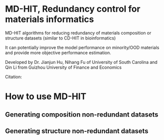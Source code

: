 # MD-HIT, Redundancy control for materials informatics
MD-HIT algorithms for reducing redundancy of materials composition or structure datasets (similar to CD-HIT in bioinformatics)

It can potentially improve the model performance on minority/OOD materials and provide more objective performance estimation.

Developed by Dr. Jianjun Hu, Nihang Fu of University of South Carolina and Qin Li from Guizhou University of Finance and Economics

Citation:



# How to use MD-HIT

## Generating composition non-redundant datasets


## Generating structure non-redundant datasets

